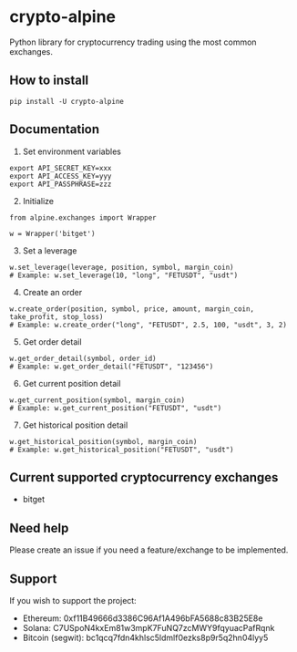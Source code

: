 # crypto-alpine

Python library for cryptocurrency trading using the most common exchanges.

## How to install

```
pip install -U crypto-alpine
```

## Documentation

1. Set environment variables

```
export API_SECRET_KEY=xxx
export API_ACCESS_KEY=yyy
export API_PASSPHRASE=zzz
```

2. Initialize

```
from alpine.exchanges import Wrapper

w = Wrapper('bitget')
```

3. Set a leverage

```
w.set_leverage(leverage, position, symbol, margin_coin)
# Example: w.set_leverage(10, "long", "FETUSDT", "usdt")
```

4. Create an order

```
w.create_order(position, symbol, price, amount, margin_coin, take_profit, stop_loss)
# Example: w.create_order("long", "FETUSDT", 2.5, 100, "usdt", 3, 2)
```

5. Get order detail

```
w.get_order_detail(symbol, order_id)
# Example: w.get_order_detail("FETUSDT", "123456")
```

6. Get current position detail

```
w.get_current_position(symbol, margin_coin)
# Example: w.get_current_position("FETUSDT", "usdt")
```

7. Get historical position detail

```
w.get_historical_position(symbol, margin_coin)
# Example: w.get_historical_position("FETUSDT", "usdt")
```

## Current supported cryptocurrency exchanges

- bitget

## Need help 

Please create an issue if you need a feature/exchange to be implemented.

## Support

If you wish to support the project:

- Ethereum: 0xf11B49666d3386C96Af1A496bFA5688c83B25E8e
- Solana: C7USpoN4kxEm81w3mpK7FuNQ7zcMWY9fqyuacPafRqnk
- Bitcoin (segwit): bc1qcq7fdn4khlsc5ldmlf0ezks8p9r5q2hn04lyy5

